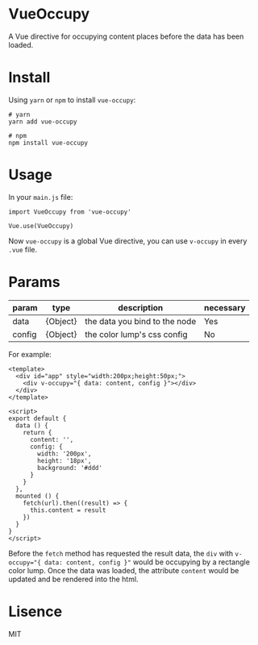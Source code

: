 # VueOccupy
A Vue directive for occupying content places before the data has been loaded.

# Install
Using `yarn` or `npm` to install `vue-occupy`:

```
# yarn
yarn add vue-occupy

# npm
npm install vue-occupy
```

# Usage
In your `main.js` file:

```
import VueOccupy from 'vue-occupy'

Vue.use(VueOccupy)
```

Now `vue-occupy` is a global Vue directive, you can use `v-occupy` in every `.vue` file.

# Params

| param | type | description | necessary |
| --- | --- | --- | --- |
| data | {Object} | the data you bind to the node | Yes |
| config | {Object} | the color lump's css config | No |

For example:

```
<template>
  <div id="app" style="width:200px;height:50px;">
    <div v-occupy="{ data: content, config }"></div>
  </div>
</template>

<script>
export default {
  data () {
    return {
      content: '',
      config: {
        width: '200px',
        height: '18px',
        background: '#ddd'
      }
    }
  },
  mounted () {
    fetch(url).then((result) => {
      this.content = result
    })
  }
}
</script>
```

Before the `fetch` method has requested the result data, the `div` with `v-occupy="{ data: content, config }"` would be occupying by a rectangle color lump. Once the data was loaded, the attribute `content` would be updated and be rendered into the html.

# Lisence
MIT
